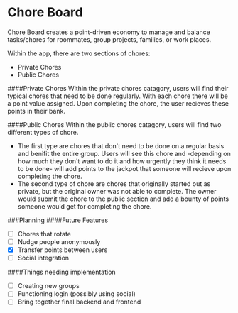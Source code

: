 Chore Board
===========

Chore Board creates a point-driven economy to manage and balance tasks/chores for roommates, group projects, families, or work places. 

Within the app, there are two sections of chores:
  - Private Chores
  - Public Chores
  
####Private Chores
Within the private chores catagory, users will find their typical chores that need to be done regularly. With each chore there will be a point value assigned. Upon completing the chore, the user recieves these points in their bank.

####Public Chores
Within the public chores catagory, users will find two different types of chore. 
- The first type are chores that don't need to be done on a regular basis and benifit the entire group. Users will see this chore and -depending on how much they don't want to do it and how urgently they think it needs to be done- will add points to the jackpot that someone will recieve upon completing the chore.
- The second type of chore are chores that originally started out as private, but the original owner was not able to complete. The owner would submit the chore to the public section and add a bounty of points someone would get for completing the chore.



###Planning
####Future Features
- [ ] Chores that rotate
- [ ] Nudge people anonymously
- [x] Transfer points between users
- [ ] Social integration 

####Things needing implementation
- [ ] Creating new groups
- [ ] Functioning login (possibly using social)
- [ ] Bring together final backend and frontend
